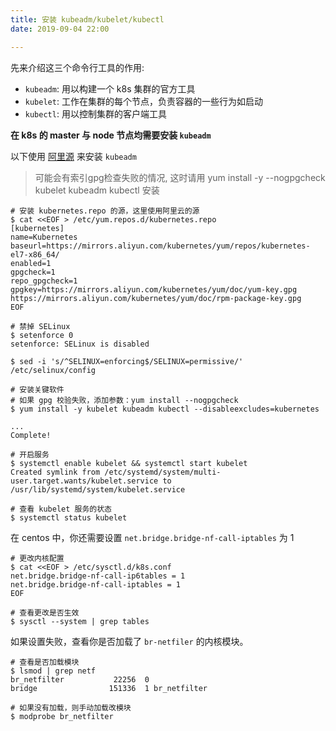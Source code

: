 ```yaml
--- 
title: 安装 kubeadm/kubelet/kubectl
date: 2019-09-04 22:00

---
```


先来介绍这三个命令行工具的作用:

+ `kubeadm`: 用以构建一个 k8s 集群的官方工具
+ `kubelet`: 工作在集群的每个节点，负责容器的一些行为如启动
+ `kubectl`: 用以控制集群的客户端工具

**在 k8s 的 master 与 node 节点均需要安装 `kubeadm`**

以下使用 [阿里源](https://opsx.alibaba.com/mirror) 来安装 `kubeadm`

> 可能会有索引gpg检查失败的情况, 这时请用 yum install -y --nogpgcheck kubelet kubeadm kubectl 安装

``` shell
# 安装 kubernetes.repo 的源，这里使用阿里云的源
$ cat <<EOF > /etc/yum.repos.d/kubernetes.repo
[kubernetes]
name=Kubernetes
baseurl=https://mirrors.aliyun.com/kubernetes/yum/repos/kubernetes-el7-x86_64/
enabled=1
gpgcheck=1
repo_gpgcheck=1
gpgkey=https://mirrors.aliyun.com/kubernetes/yum/doc/yum-key.gpg https://mirrors.aliyun.com/kubernetes/yum/doc/rpm-package-key.gpg
EOF

# 禁掉 SELinux
$ setenforce 0
setenforce: SELinux is disabled

$ sed -i 's/^SELINUX=enforcing$/SELINUX=permissive/' /etc/selinux/config

# 安装关键软件
# 如果 gpg 校验失败，添加参数：yum install --nogpgcheck
$ yum install -y kubelet kubeadm kubectl --disableexcludes=kubernetes

...
Complete!

# 开启服务
$ systemctl enable kubelet && systemctl start kubelet
Created symlink from /etc/systemd/system/multi-user.target.wants/kubelet.service to /usr/lib/systemd/system/kubelet.service

# 查看 kubelet 服务的状态
$ systemctl status kubelet
```

在 centos 中，你还需要设置 `net.bridge.bridge-nf-call-iptables` 为 1

``` shell
# 更改内核配置
$ cat <<EOF > /etc/sysctl.d/k8s.conf
net.bridge.bridge-nf-call-ip6tables = 1
net.bridge.bridge-nf-call-iptables = 1
EOF

# 查看更改是否生效
$ sysctl --system | grep tables
```

如果设置失败，查看你是否加载了 `br-netfiler` 的内核模块。

``` shell
# 查看是否加载模块
$ lsmod | grep netf
br_netfilter           22256  0
bridge                151336  1 br_netfilter

# 如果没有加载，则手动加载改模块
$ modprobe br_netfilter
```
